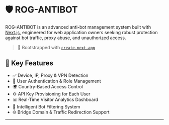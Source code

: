 # 🛡️ ROG-ANTIBOT

ROG-ANTIBOT is an advanced anti-bot management system built with [Next.js](https://nextjs.org), engineered for web application owners seeking robust protection against bot traffic, proxy abuse, and unauthorized access.

> 🚀 Bootstrapped with [`create-next-app`](https://github.com/vercel/next.js/tree/canary/packages/create-next-app)

## 📌 Key Features

- ✅ Device, IP, Proxy & VPN Detection
- 🔐 User Authentication & Role Management
- 🌍 Country-Based Access Control
- ⚙️ API Key Provisioning for Each User
- 📊 Real-Time Visitor Analytics Dashboard
- 🧠 Intelligent Bot Filtering System
- 🌐 Bridge Domain & Traffic Redirection Support

---
